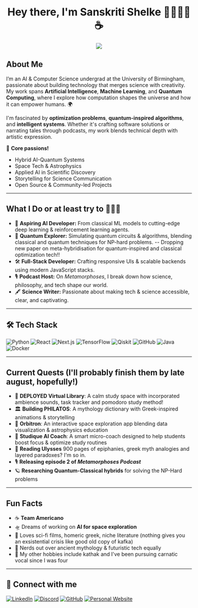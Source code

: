 

<h1 align="center">Hey there, I'm Sanskriti Shelke 🧬🎀🔭💗☕️ </h1>
<p align="center">
  <img src="https://readme-typing-svg.herokuapp.com/?lines=Aspiring%20ML%20Engineer%20%7C%20Quantum%20Explorer%20%7C%20;Open%20Source%20Contributor%20%7C%20Author%20%7C%20Astrophile&width=600&color=de7fa1&vCenter=true&size=20" />
</p>
 <td>
      <p align="right">
    
</td>




## About Me

I’m an AI & Computer Science undergrad at the University of Birmingham, passionate about building technology that merges science with creativity. My work spans **Artificial Intelligence**, **Machine Learning**, and **Quantum Computing**, where I explore how computation shapes the universe and how it can empower humans. 🌍

I'm fascinated by **optimization problems**, **quantum-inspired algorithms**, and **intelligent systems**. Whether it's crafting software solutions or narrating tales through podcasts, my work blends technical depth with artistic expression.

🧠 **Core passions!**  
- Hybrid AI-Quantum Systems  
- Space Tech & Astrophysics  
- Applied AI in Scientific Discovery  
- Storytelling for Science Communication  
- Open Source & Community-led Projects

---

##  What I Do or at least try to 👩🏼‍🚀

- 🦾 **Aspiring AI Developer:** From classical ML models to cutting-edge deep learning & reinforcement learning agents.
- 🥼 **Quantum Explorer:** Simulating quantum circuits & algorithms, blending classical and quantum techniques for NP-hard problems. -- Dropping new paper on meta-hybridisation for quantum-inspired and classical optimization tech!!
- 🛠️ **Full-Stack Developer:** Crafting responsive UIs & scalable backends using modern JavaScript stacks.
- 🎙️ **Podcast Host:** On _Metamorphoses_, I break down how science, philosophy, and tech shape our world.
- 🖋️ **Science Writer:** Passionate about making tech & science accessible, clear, and captivating.

---

## 🛠️ Tech Stack

![Python](https://img.shields.io/badge/-Python-3776AB?style=for-the-badge&logo=python&logoColor=white)
![React](https://img.shields.io/badge/-React-61DAFB?style=for-the-badge&logo=react&logoColor=white)
![Next.js](https://img.shields.io/badge/-Next.js-000000?style=for-the-badge&logo=next.js)
![TensorFlow](https://img.shields.io/badge/-TensorFlow-FF6F00?style=for-the-badge&logo=tensorflow&logoColor=white)
![Qiskit](https://img.shields.io/badge/-Qiskit-6929C4?style=for-the-badge&logo=IBM&logoColor=white)
![GitHub](https://img.shields.io/badge/-GitHub-181717?style=for-the-badge&logo=github)
![Java](https://img.shields.io/badge/-Java-007396?style=for-the-badge&logo=java&logoColor=white)
![Docker](https://img.shields.io/badge/-Docker-2496ED?style=for-the-badge&logo=docker&logoColor=white)

---

## Current Quests (I'll probably finish them by late august, hopefully!)

- 📖 **DEPLOYED Virtual Library**: A calm study space with incorporated ambience sounds, task tracker and pomodoro study method!
- 🏛️ **Building PHILATOS**: A mythology dictionary with Greek-inspired animations & storytelling
- 🌌 **Orbitron**: An interactive space exploration app blending data visualization & astrophysics education
- 🧠 **Studique AI Coach**: A smart micro-coach designed to help students boost focus & optimize study routines
- 🔖 **Reading Ulysses** 900 pages of epiphanies, greek myth analogies and layered paradoxes? I'm so in.
- 🎙️ **Releasing episode 2 of _Metamorphoses Podcast_**  
- 🪐 **Researching Quantum-Classical hybrids** for solving the NP-Hard problems

---

## Fun Facts

- ☕️ **Team Americano** 
- 🛸 Dreams of working on **AI for space exploration**
- 🧬 Loves sci-fi films, homeric greek, niche literature (nothing gives you an exsistential crisis like good old copy of kafka)
- 🍓 Nerds out over ancient mythology & futuristic tech equally
- 🪷 My other hobbies include kathak and I've been pursuing carnatic vocal since I was four

---

## 💖 Connect with me 

[![LinkedIn](https://img.shields.io/badge/-LinkedIn-0A66C2?style=for-the-badge&logo=linkedin&logoColor=white)](https://www.linkedin.com/in/sanskritishelke/)
[![Discord](https://img.shields.io/badge/-Discord-5865F2?style=for-the-badge&logo=discord&logoColor=white)](https://discordapp.com/users/san5kriti)
[![GitHub](https://img.shields.io/badge/-GitHub-181717?style=for-the-badge&logo=github&logoColor=white)](https://github.com/san5kriti)
[![Personal Website](https://img.shields.io/badge/-Portfolio-6E40C9?style=for-the-badge&logo=planet&logoColor=white)](https://sanskritishelke.com/)


